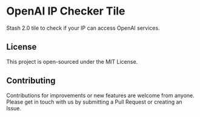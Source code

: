 # OpenAI IP Checker Tile

Stash 2.0 tile to check if your IP can access OpenAI services.

## License

This project is open-sourced under the MIT License.

## Contributing

Contributions for improvements or new features are welcome from anyone. Please get in touch with us by submitting a Pull Request or creating an Issue.
